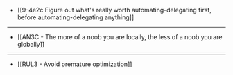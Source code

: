 - [[9-4e2c Figure out what's really worth automating-delegating first, before automating-delegating anything]]
---
- [[AN3C - The more of a noob you are locally, the less of a noob you are globally]]
---
- [[RUL3 - Avoid premature optimization]]
